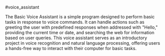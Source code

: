 ﻿#voice_assistant

 The Basic Voice Assistant is a simple program designed to perform basic tasks in response to voice commands. It can handle actions such as greeting the user with predefined responses when addressed with "Hello," providing the current time or date, and searching the web for information based on user queries. This voice assistant serves as an introductory project in voice recognition and natural language processing, offering users a hands-free way to interact with their computer for basic tasks.
